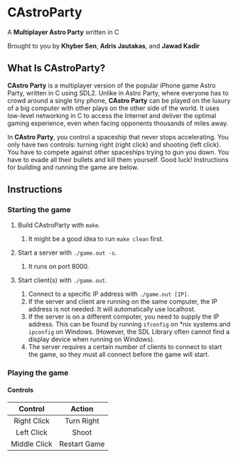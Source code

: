 # CAstroParty

A **Multiplayer Astro Party** written in C

Brought to you by **Khyber Sen**, **Adris Jautakas**, and **Jawad Kadir**

## What Is CAstroParty?

**CAstro Party** is a multiplayer version of the popular iPhone game Astro Party, written in C using SDL2.
Unlike in Astro Party, where everyone has to crowd around a single tiny phone, 
**CAstro Party** can be played on the luxury of a big computer with other plays on the other side of the world.
It uses low-level networking in C to access the Internet and deliver the optimal gaming experience, 
even when facing opponents thousands of miles away.

In **CAstro Party**, you control a spaceship that never stops accelerating.
You only have two controls: turning right (right click) and shooting (left click).
You have to compete against other spaceships trying to gun you down.
You have to evade all their bullets and kill them yourself.
Good luck!  Instructions for building and running the game are below.

## Instructions

### Starting the game

1) Build CAstroParty with `make`. 
    1) It might be a good idea to run `make clean` first.

2) Start a server with `./game.out -s`. 
    1) It runs on port 8000.

3) Start client(s) with `./game.out`. 
    1) Connect to a specific IP address with `./game.out [IP]`.
    2) If the server and client are running on the same computer, the IP address is not needed. 
       It will automatically use localhost.
    3) If the server is on a different computer, you need to supply the IP address.
       This can be found by running `ifconfig` on *nix systems and `ipconfig` on Windows.
       (However, the SDL Library often cannot find a display device when running on Windows).
    4) The server requires a certain number of clients to connect to start the game,
       so they must all connect before the game will start.

### Playing the game

#### Controls

| Control      | Action       |
|:------------:|:------------:|
| Right Click  | Turn Right   |
| Left Click   | Shoot        |
| Middle Click | Restart Game |
